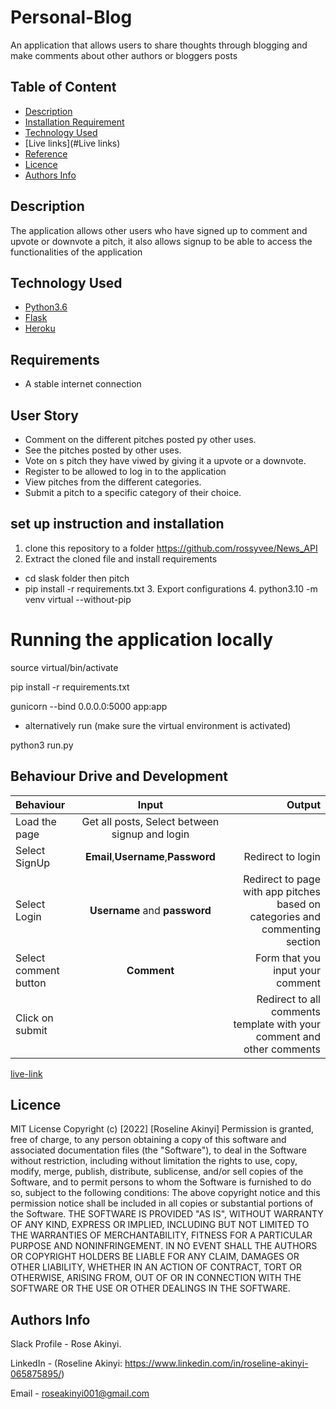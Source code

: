 # Personal-Blog
An application that allows users to share thoughts through blogging and make comments about other authors or bloggers posts

## Table of Content
+ [Description](#description)
+ [Installation Requirement]( Requisites)
+ [Technology Used](technology-used)
+ [Live links](#Live links)
+ [Reference](#reference)
+ [Licence](#licence)
+ [Authors Info](#aut)

## Description
 The application allows other users who have signed up to comment and upvote or downvote a pitch, it also allows signup to be able to access the functionalities of the application

## Technology Used
* [Python3.6](https://www.python.org/)
* [Flask](http://flask.pocoo.org/)
* [Heroku](https://heroku.com)
## Requirements
* A stable internet connection
## User Story
* Comment on the different pitches posted py other uses.
* See the pitches posted by other uses.
* Vote on s pitch they have viwed by giving it a upvote or a downvote.
* Register to be allowed to log in to the application
* View pitches from the different categories.
* Submit a pitch to a specific category of their choice.
## set up instruction and installation
 1. clone this repository to a folder https://github.com/rossyvee/News_API
 2. Extract the cloned file and install requirements
* cd slask folder then pitch
* pip install -r requirements.txt
  3. Export configurations
  4. python3.10 -m venv virtual --without-pip
# Running the application locally

source virtual/bin/activate

pip install -r requirements.txt

gunicorn --bind 0.0.0.0:5000 app:app

- alternatively run (make sure the virtual environment is activated)

python3 run.py 

## Behaviour Drive and Development
| Behaviour | Input | Output |
| :---------------- | :---------------: | ------------------: |
| Load the page  | Get all posts, Select between signup and login|
| Select SignUp| **Email**,**Username**,**Password** | Redirect to login|
| Select Login | **Username** and **password** | Redirect to page with app pitches based on categories and commenting section|
| Select comment button | **Comment** | Form that you input your comment|
| Click on submit |  | Redirect to all comments template with your comment and other comments|


[live-link](https://github.com/rossyvee/Pitch)

  ## Licence
MIT License
Copyright (c) [2022] [Roseline Akinyi]
Permission is  granted, free of charge, to any person obtaining a copy
of this software and associated documentation files (the "Software"), to deal
in the Software without restriction, including without limitation the rights
to use, copy, modify, merge, publish, distribute, sublicense, and/or sell
copies of the Software, and to permit persons to whom the Software is
furnished to do so, subject to the following conditions:
The above copyright notice and this permission notice shall be included in all
copies or substantial portions of the Software.
THE SOFTWARE IS PROVIDED "AS IS", WITHOUT WARRANTY OF ANY KIND, EXPRESS OR
IMPLIED, INCLUDING BUT NOT LIMITED TO THE WARRANTIES OF MERCHANTABILITY,
FITNESS FOR A PARTICULAR PURPOSE AND NONINFRINGEMENT. IN NO EVENT SHALL THE
AUTHORS OR COPYRIGHT HOLDERS BE LIABLE FOR ANY CLAIM, DAMAGES OR OTHER
LIABILITY, WHETHER IN AN ACTION OF CONTRACT, TORT OR OTHERWISE, ARISING FROM,
OUT OF OR IN CONNECTION WITH THE SOFTWARE OR THE USE OR OTHER DEALINGS IN THE
SOFTWARE.
## Authors Info
Slack Profile - Rose Akinyi.

LinkedIn - (Roseline Akinyi: https://www.linkedin.com/in/roseline-akinyi-065875895/)

Email - roseakinyi001@gmail.com



